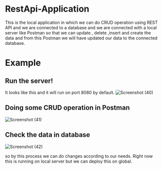 # RestApi-Application
This is the local application in which we can do CRUD operation using REST API and we are connected to a database and we are connected with a local server like Postman so that we can update , delete ,insert and create the data and from this Postman we will have updated our data to the connected database.
# Example 
## Run the server!
It looks like this and it will run on port 8080 by default.
![Screenshot (40)](https://user-images.githubusercontent.com/104842460/176642568-3ab4b1b1-44de-4c72-a442-6811e91e3450.png)
## Doing some CRUD operation in Postman
![Screenshot (41)](https://user-images.githubusercontent.com/104842460/176643050-54e247d3-8486-4fca-8b43-199a670d5820.png)
## Check the data in database
![Screenshot (42)](https://user-images.githubusercontent.com/104842460/176643400-3cfa697e-189a-436d-9cc9-7a49a203b24d.png)

so by this process we can do changes according to our needs.
Right now this is running on local server but we can deploy this on global.
